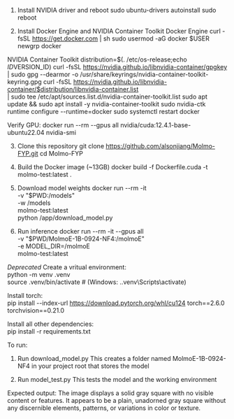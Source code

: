 1. Install NVIDIA driver and reboot 
sudo ubuntu-drivers autoinstall 
sudo reboot 
 
2. Install Docker Engine and NVIDIA Container Toolkit 
Docker Engine 
curl -fsSL https://get.docker.com | sh 
sudo usermod -aG docker $USER 
newgrp docker 

NVIDIA Container Toolkit 
distribution=$(. /etc/os-release;echo $ID$VERSION_ID)
curl -fsSL https://nvidia.github.io/libnvidia-container/gpgkey \
  | sudo gpg --dearmor -o /usr/share/keyrings/nvidia-container-toolkit-keyring.gpg
curl -fsSL https://nvidia.github.io/libnvidia-container/$distribution/libnvidia-container.list \
  | sudo tee /etc/apt/sources.list.d/nvidia-container-toolkit.list
sudo apt update && sudo apt install -y nvidia-container-toolkit
sudo nvidia-ctk runtime configure --runtime=docker
sudo systemctl restart docker

Verify GPU: 
docker run --rm --gpus all nvidia/cuda:12.4.1-base-ubuntu22.04 nvidia-smi

3. Clone this repository
git clone https://github.com/alsonjiang/Molmo-FYP.git
cd Molmo-FYP

4. Build the Docker image (~13GB)
docker build -f Dockerfile.cuda -t molmo-test:latest .

5. Download model weights 
docker run --rm -it \
  -v "$PWD:/models" \
  -w /models \
  molmo-test:latest \
  python /app/download_model.py

6. Run inference 
docker run --rm -it --gpus all \
  -v "$PWD/MolmoE-1B-0924-NF4:/molmoE" \
  -e MODEL_DIR=/molmoE \
  molmo-test:latest



*Deprecated* 
Create a vritual environment:  
python -m venv .venv  
source .venv/bin/activate  # (Windows: .\.venv\Scripts\activate)  

Install torch:  
pip install --index-url https://download.pytorch.org/whl/cu124 torch==2.6.0 torchvision==0.21.0  

Install all other dependencies:  
pip install -r requirements.txt  

To run:  

1. Run download_model.py
This creates a folder named MolmoE-1B-0924-NF4 in your project root that stores the model

2. Run model_test.py 
This tests the model and the working environment

Expected output:
The image displays a solid gray square with no visible content or features. 
It appears to be a plain, unadorned gray square without any discernible elements, patterns, or variations in color or texture.
